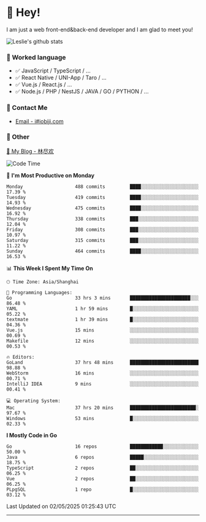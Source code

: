 # 👋 Hey!

I am just a web front-end&back-end developer and I am glad to meet you!

![Leslie's github stats](https://github-readme-stats.vercel.app/api?username=unsafe-ptr&&show_icons=true&&title_color=1abc9c&&icon_color=1abc9c)


### 📝 Worked language

- ✅ JavaScript / TypeScript / ...
- ✅ React Native / UNI-App / Taro / ...
- ✅ Vue.js / React.js / ...
- ✅ Node.js / PHP / NestJS / JAVA / GO / PYTHON / ...

### 📮 Contact Me

- [Email - i#iobiji.com](mailto:i@iobiji.com)


### 🤪 Other

[📌 My Blog - 林尽欢](https://iobiji.com)

<!--START_SECTION:waka-->
![Code Time](http://img.shields.io/badge/Code%20Time-1%2C707%20hrs%209%20mins-blue)

📅 **I'm Most Productive on Monday** 

```text
Monday                   488 commits         ████░░░░░░░░░░░░░░░░░░░░░   17.39 % 
Tuesday                  419 commits         ████░░░░░░░░░░░░░░░░░░░░░   14.93 % 
Wednesday                475 commits         ████░░░░░░░░░░░░░░░░░░░░░   16.92 % 
Thursday                 338 commits         ███░░░░░░░░░░░░░░░░░░░░░░   12.04 % 
Friday                   308 commits         ███░░░░░░░░░░░░░░░░░░░░░░   10.97 % 
Saturday                 315 commits         ███░░░░░░░░░░░░░░░░░░░░░░   11.22 % 
Sunday                   464 commits         ████░░░░░░░░░░░░░░░░░░░░░   16.53 % 
```


📊 **This Week I Spent My Time On** 

```text
🕑︎ Time Zone: Asia/Shanghai

💬 Programming Languages: 
Go                       33 hrs 3 mins       ██████████████████████░░░   86.48 % 
YAML                     1 hr 59 mins        █░░░░░░░░░░░░░░░░░░░░░░░░   05.22 % 
textmate                 1 hr 39 mins        █░░░░░░░░░░░░░░░░░░░░░░░░   04.36 % 
Vue.js                   15 mins             ░░░░░░░░░░░░░░░░░░░░░░░░░   00.69 % 
Makefile                 12 mins             ░░░░░░░░░░░░░░░░░░░░░░░░░   00.53 % 

🔥 Editors: 
GoLand                   37 hrs 48 mins      █████████████████████████   98.88 % 
WebStorm                 16 mins             ░░░░░░░░░░░░░░░░░░░░░░░░░   00.71 % 
IntelliJ IDEA            9 mins              ░░░░░░░░░░░░░░░░░░░░░░░░░   00.41 % 

💻 Operating System: 
Mac                      37 hrs 20 mins      ████████████████████████░   97.67 % 
Windows                  53 mins             █░░░░░░░░░░░░░░░░░░░░░░░░   02.33 % 
```

**I Mostly Code in Go** 

```text
Go                       16 repos            ████████████░░░░░░░░░░░░░   50.00 % 
Java                     6 repos             █████░░░░░░░░░░░░░░░░░░░░   18.75 % 
TypeScript               2 repos             ██░░░░░░░░░░░░░░░░░░░░░░░   06.25 % 
Vue                      2 repos             ██░░░░░░░░░░░░░░░░░░░░░░░   06.25 % 
PLpgSQL                  1 repo              █░░░░░░░░░░░░░░░░░░░░░░░░   03.12 % 
```




 Last Updated on 02/05/2025 01:25:43 UTC
<!--END_SECTION:waka-->
---
